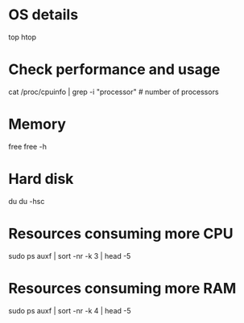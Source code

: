 # OS details
top
htop

# Check performance and usage
cat /proc/cpuinfo | grep -i "processor"                 # number of processors

# Memory
free
free -h

# Hard disk
du
du -hsc

# Resources consuming more CPU
sudo ps auxf | sort -nr -k 3 | head -5
# Resources consuming more RAM
sudo ps auxf | sort -nr -k 4 | head -5